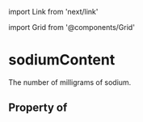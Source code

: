 import Link from 'next/link'
  
import Grid from '@components/Grid'

# sodiumContent

The number of milligrams of sodium.

## Property of



